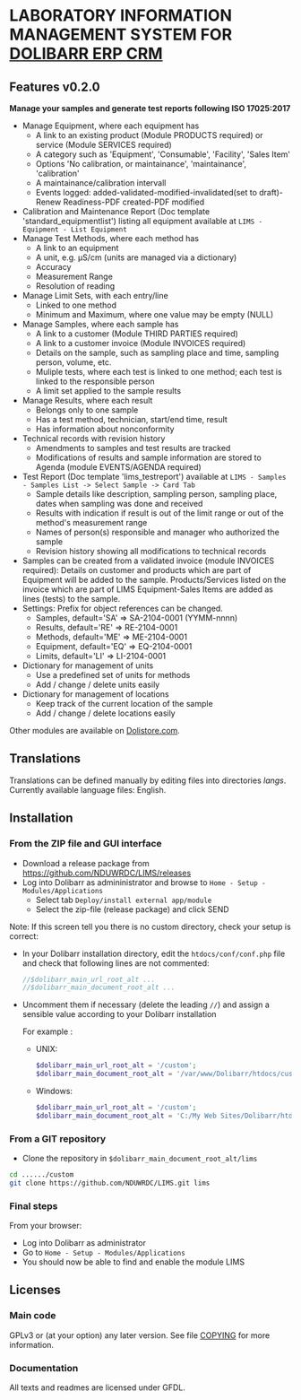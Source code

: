 # LABORATORY INFORMATION MANAGEMENT SYSTEM FOR [DOLIBARR ERP CRM](https://www.dolibarr.org)

## Features v0.2.0

__Manage your samples and generate test reports following ISO 17025:2017__ 
* Manage Equipment, where each equipment has
  * A link to an existing product (Module PRODUCTS required) or service (Module SERVICES required)
  * A category such as 'Equipment', 'Consumable', 'Facility', 'Sales Item'
  * Options 'No calibration, or maintainance', 'maintainance', 'calibration'
  * A maintainance/calibration intervall
  * Events  logged: added-validated-modified-invalidated(set to draft)-Renew Readiness-PDF created-PDF modified
* Calibration and Maintenance Report (Doc template 'standard_equipmentlist') listing all equipment available at ```LIMS - Equipment - List Equipment```
* Manage Test Methods, where each method has
  * A link to an equipment
  * A unit, e.g. µS/cm (units are managed via a dictionary)
  * Accuracy
  * Measurement Range
  * Resolution of reading
* Manage Limit Sets, with each entry/line
  * Linked to one method
  * Minimum and Maximum, where one value may be empty (NULL)
* Manage Samples, where each sample has
  * A link to a customer (Module THIRD PARTIES required)
  * A link to a customer invoice (Module INVOICES required)
  * Details on the sample, such as sampling place and time, sampling person, volume, etc.
  * Muliple tests, where each test is linked to one method; each test is linked to the responsible person
  * A limit set applied to the sample results
* Manage Results, where each result
  * Belongs only to one sample
  * Has a test method, technician, start/end time, result
  * Has information about nonconformity
* Technical records with revision history
  * Amendments to samples and test results are tracked
  * Modifications of results and sample information are stored to Agenda (module EVENTS/AGENDA required) 
* Test Report (Doc template 'lims_testreport') available at ```LIMS - Samples - Samples List -> Select Sample -> Card Tab```
  * Sample details like description, sampling person, sampling place, dates when sampling was done and received
  * Results with indication if result is out of the limit range or out of the method's measurement range
  * Names of person(s) responsible and manager who authorized the sample
  * Revision history showing all modifications to technical records
* Samples can be created from a validated invoice (module INVOICES required): Details on customer and products which are part of Equipment will be added to the sample. Products/Services listed on the invoice which are part of LIMS Equipment-Sales Items are added as lines (tests) to the sample.
* Settings: Prefix for object references can be changed. 
  * Samples, default='SA' => SA-2104-0001 (YYMM-nnnn)
  * Results, default='RE' => RE-2104-0001
  * Methods, default='ME' => ME-2104-0001
  * Equipment, default='EQ' => EQ-2104-0001
  * Limits, default='LI' => LI-2104-0001
* Dictionary for management of units
  * Use a predefined set of units for methods
  * Add / change / delete units easily
* Dictionary for management of locations
  * Keep track of the current location of the sample 
  * Add / change / delete locations easily
<!--
![Screenshot lims](img/screenshot_lims.png?raw=true "LIMS"){imgmd}
-->

Other modules are available on [Dolistore.com](https://www.dolistore.com>).

## Translations

Translations can be defined manually by editing files into directories *langs*. Currently available language files: English.

<!--
This module contains also a sample configuration for Transifex, under the hidden directory [.tx](.tx), so it is possible to manage translation using this service.

For more informations, see the [translator's documentation](https://wiki.dolibarr.org/index.php/Translator_documentation).

There is a [Transifex project](https://transifex.com/projects/p/dolibarr-module-template) for this module.
-->


## Installation

### From the ZIP file and GUI interface

* Download a release package from https://github.com/NDUWRDC/LIMS/releases
* Log into Dolibarr as admininistrator and browse to ```Home - Setup - Modules/Applications```
  * Select tab ```Deploy/install external app/module```
  * Select the zip-file (release package) and click SEND

Note: If this screen tell you there is no custom directory, check your setup is correct:

- In your Dolibarr installation directory, edit the ```htdocs/conf/conf.php``` file and check that following lines are not commented:

    ```php
    //$dolibarr_main_url_root_alt ...
    //$dolibarr_main_document_root_alt ...
    ```

- Uncomment them if necessary (delete the leading ```//```) and assign a sensible value according to your Dolibarr installation

    For example :

    - UNIX:
        ```php
        $dolibarr_main_url_root_alt = '/custom';
        $dolibarr_main_document_root_alt = '/var/www/Dolibarr/htdocs/custom';
        ```

    - Windows:
        ```php
        $dolibarr_main_url_root_alt = '/custom';
        $dolibarr_main_document_root_alt = 'C:/My Web Sites/Dolibarr/htdocs/custom';
        ```

### From a GIT repository

- Clone the repository in ```$dolibarr_main_document_root_alt/lims```

```sh
cd ....../custom
git clone https://github.com/NDUWRDC/LIMS.git lims 
```

### <a name="final_steps"></a>Final steps

From your browser:

  - Log into Dolibarr as administrator
  - Go to ```Home - Setup - Modules/Applications```
  - You should now be able to find and enable the module LIMS

## Licenses

### Main code

GPLv3 or (at your option) any later version. See file [COPYING](COPYING) for more information.

### Documentation

All texts and readmes are licensed under GFDL.
